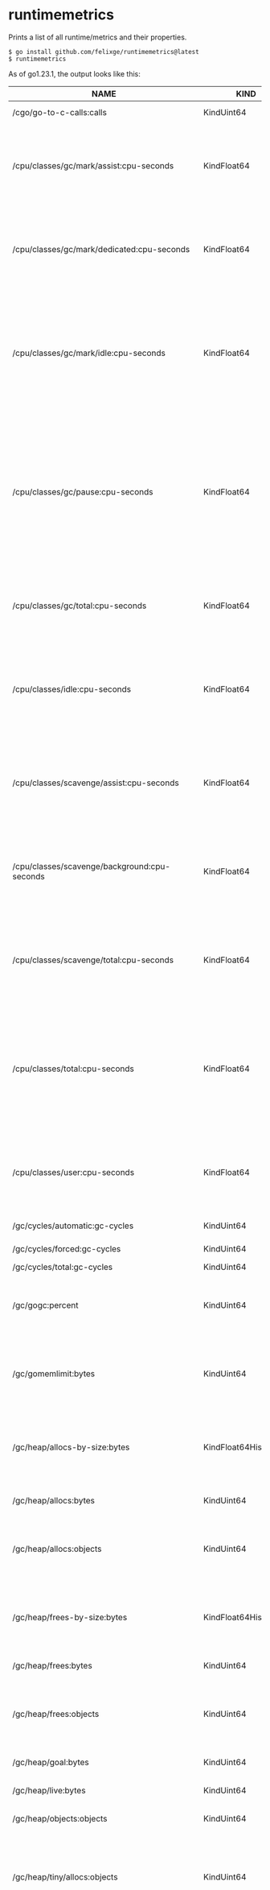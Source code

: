 # runtimemetrics

Prints a list of all runtime/metrics and their properties.

```
$ go install github.com/felixge/runtimemetrics@latest
$ runtimemetrics
```

As of go1.23.1, the output looks like this:

|                           NAME                            |         KIND         | CUMULATIVE |                                                                                                                                                                                                                                          DESCRIPTION                                                                                                                                                                                                                                          |
|-----------------------------------------------------------|----------------------|------------|-----------------------------------------------------------------------------------------------------------------------------------------------------------------------------------------------------------------------------------------------------------------------------------------------------------------------------------------------------------------------------------------------------------------------------------------------------------------------------------------------|
| /cgo/go-to-c-calls:calls                                  | KindUint64           | true       | Count of calls made from Go to C by the current process.                                                                                                                                                                                                                                                                                                                                                                                                                                      |
| /cpu/classes/gc/mark/assist:cpu-seconds                   | KindFloat64          | true       | Estimated total CPU time goroutines spent performing GC tasks to assist the GC and prevent it from falling behind the application. This metric is an overestimate, and not directly comparable to system CPU time measurements. Compare only with other /cpu/classes metrics.                                                                                                                                                                                                                 |
| /cpu/classes/gc/mark/dedicated:cpu-seconds                | KindFloat64          | true       | Estimated total CPU time spent performing GC tasks on processors (as defined by GOMAXPROCS) dedicated to those tasks. This metric is an overestimate, and not directly comparable to system CPU time measurements. Compare only with other /cpu/classes metrics.                                                                                                                                                                                                                              |
| /cpu/classes/gc/mark/idle:cpu-seconds                     | KindFloat64          | true       | Estimated total CPU time spent performing GC tasks on spare CPU resources that the Go scheduler could not otherwise find a use for. This should be subtracted from the total GC CPU time to obtain a measure of compulsory GC CPU time. This metric is an overestimate, and not directly comparable to system CPU time measurements. Compare only with other /cpu/classes metrics.                                                                                                            |
| /cpu/classes/gc/pause:cpu-seconds                         | KindFloat64          | true       | Estimated total CPU time spent with the application paused by the GC. Even if only one thread is running during the pause, this is computed as GOMAXPROCS times the pause latency because nothing else can be executing. This is the exact sum of samples in /gc/pause:seconds if each sample is multiplied by GOMAXPROCS at the time it is taken. This metric is an overestimate, and not directly comparable to system CPU time measurements. Compare only with other /cpu/classes metrics. |
| /cpu/classes/gc/total:cpu-seconds                         | KindFloat64          | true       | Estimated total CPU time spent performing GC tasks. This metric is an overestimate, and not directly comparable to system CPU time measurements. Compare only with other /cpu/classes metrics. Sum of all metrics in /cpu/classes/gc.                                                                                                                                                                                                                                                         |
| /cpu/classes/idle:cpu-seconds                             | KindFloat64          | true       | Estimated total available CPU time not spent executing any Go or Go runtime code. In other words, the part of /cpu/classes/total:cpu-seconds that was unused. This metric is an overestimate, and not directly comparable to system CPU time measurements. Compare only with other /cpu/classes metrics.                                                                                                                                                                                      |
| /cpu/classes/scavenge/assist:cpu-seconds                  | KindFloat64          | true       | Estimated total CPU time spent returning unused memory to the underlying platform in response eagerly in response to memory pressure. This metric is an overestimate, and not directly comparable to system CPU time measurements. Compare only with other /cpu/classes metrics.                                                                                                                                                                                                              |
| /cpu/classes/scavenge/background:cpu-seconds              | KindFloat64          | true       | Estimated total CPU time spent performing background tasks to return unused memory to the underlying platform. This metric is an overestimate, and not directly comparable to system CPU time measurements. Compare only with other /cpu/classes metrics.                                                                                                                                                                                                                                     |
| /cpu/classes/scavenge/total:cpu-seconds                   | KindFloat64          | true       | Estimated total CPU time spent performing tasks that return unused memory to the underlying platform. This metric is an overestimate, and not directly comparable to system CPU time measurements. Compare only with other /cpu/classes metrics. Sum of all metrics in /cpu/classes/scavenge.                                                                                                                                                                                                 |
| /cpu/classes/total:cpu-seconds                            | KindFloat64          | true       | Estimated total available CPU time for user Go code or the Go runtime, as defined by GOMAXPROCS. In other words, GOMAXPROCS integrated over the wall-clock duration this process has been executing for. This metric is an overestimate, and not directly comparable to system CPU time measurements. Compare only with other /cpu/classes metrics. Sum of all metrics in /cpu/classes.                                                                                                       |
| /cpu/classes/user:cpu-seconds                             | KindFloat64          | true       | Estimated total CPU time spent running user Go code. This may also include some small amount of time spent in the Go runtime. This metric is an overestimate, and not directly comparable to system CPU time measurements. Compare only with other /cpu/classes metrics.                                                                                                                                                                                                                      |
| /gc/cycles/automatic:gc-cycles                            | KindUint64           | true       | Count of completed GC cycles generated by the Go runtime.                                                                                                                                                                                                                                                                                                                                                                                                                                     |
| /gc/cycles/forced:gc-cycles                               | KindUint64           | true       | Count of completed GC cycles forced by the application.                                                                                                                                                                                                                                                                                                                                                                                                                                       |
| /gc/cycles/total:gc-cycles                                | KindUint64           | true       | Count of all completed GC cycles.                                                                                                                                                                                                                                                                                                                                                                                                                                                             |
| /gc/gogc:percent                                          | KindUint64           | false      | Heap size target percentage configured by the user, otherwise 100. This value is set by the GOGC environment variable, and the runtime/debug.SetGCPercent function.                                                                                                                                                                                                                                                                                                                           |
| /gc/gomemlimit:bytes                                      | KindUint64           | false      | Go runtime memory limit configured by the user, otherwise math.MaxInt64. This value is set by the GOMEMLIMIT environment variable, and the runtime/debug.SetMemoryLimit function.                                                                                                                                                                                                                                                                                                             |
| /gc/heap/allocs-by-size:bytes                             | KindFloat64Histogram | true       | Distribution of heap allocations by approximate size. Bucket counts increase monotonically. Note that this does not include tiny objects as defined by /gc/heap/tiny/allocs:objects, only tiny blocks.                                                                                                                                                                                                                                                                                        |
| /gc/heap/allocs:bytes                                     | KindUint64           | true       | Cumulative sum of memory allocated to the heap by the application.                                                                                                                                                                                                                                                                                                                                                                                                                            |
| /gc/heap/allocs:objects                                   | KindUint64           | true       | Cumulative count of heap allocations triggered by the application. Note that this does not include tiny objects as defined by /gc/heap/tiny/allocs:objects, only tiny blocks.                                                                                                                                                                                                                                                                                                                 |
| /gc/heap/frees-by-size:bytes                              | KindFloat64Histogram | true       | Distribution of freed heap allocations by approximate size. Bucket counts increase monotonically. Note that this does not include tiny objects as defined by /gc/heap/tiny/allocs:objects, only tiny blocks.                                                                                                                                                                                                                                                                                  |
| /gc/heap/frees:bytes                                      | KindUint64           | true       | Cumulative sum of heap memory freed by the garbage collector.                                                                                                                                                                                                                                                                                                                                                                                                                                 |
| /gc/heap/frees:objects                                    | KindUint64           | true       | Cumulative count of heap allocations whose storage was freed by the garbage collector. Note that this does not include tiny objects as defined by /gc/heap/tiny/allocs:objects, only tiny blocks.                                                                                                                                                                                                                                                                                             |
| /gc/heap/goal:bytes                                       | KindUint64           | false      | Heap size target for the end of the GC cycle.                                                                                                                                                                                                                                                                                                                                                                                                                                                 |
| /gc/heap/live:bytes                                       | KindUint64           | false      | Heap memory occupied by live objects that were marked by the previous GC.                                                                                                                                                                                                                                                                                                                                                                                                                     |
| /gc/heap/objects:objects                                  | KindUint64           | false      | Number of objects, live or unswept, occupying heap memory.                                                                                                                                                                                                                                                                                                                                                                                                                                    |
| /gc/heap/tiny/allocs:objects                              | KindUint64           | true       | Count of small allocations that are packed together into blocks. These allocations are counted separately from other allocations because each individual allocation is not tracked by the runtime, only their block. Each block is already accounted for in allocs-by-size and frees-by-size.                                                                                                                                                                                                 |
| /gc/limiter/last-enabled:gc-cycle                         | KindUint64           | false      | GC cycle the last time the GC CPU limiter was enabled. This metric is useful for diagnosing the root cause of an out-of-memory error, because the limiter trades memory for CPU time when the GC's CPU time gets too high. This is most likely to occur with use of SetMemoryLimit. The first GC cycle is cycle 1, so a value of 0 indicates that it was never enabled.                                                                                                                       |
| /gc/pauses:seconds                                        | KindFloat64Histogram | true       | Distribution of individual GC-related stop-the-world pause latencies. Bucket counts increase monotonically.                                                                                                                                                                                                                                                                                                                                                                                   |
| /gc/scan/globals:bytes                                    | KindUint64           | false      | The total amount of global variable space that is scannable.                                                                                                                                                                                                                                                                                                                                                                                                                                  |
| /gc/scan/heap:bytes                                       | KindUint64           | false      | The total amount of heap space that is scannable.                                                                                                                                                                                                                                                                                                                                                                                                                                             |
| /gc/scan/stack:bytes                                      | KindUint64           | false      | The number of bytes of stack that were scanned last GC cycle.                                                                                                                                                                                                                                                                                                                                                                                                                                 |
| /gc/scan/total:bytes                                      | KindUint64           | false      | The total amount space that is scannable. Sum of all metrics in /gc/scan.                                                                                                                                                                                                                                                                                                                                                                                                                     |
| /gc/stack/starting-size:bytes                             | KindUint64           | false      | The stack size of new goroutines.                                                                                                                                                                                                                                                                                                                                                                                                                                                             |
| /godebug/non-default-behavior/execerrdot:events           | KindUint64           | true       | The number of non-default behaviors executed by the os/exec package due to a non-default GODEBUG=execerrdot=... setting.                                                                                                                                                                                                                                                                                                                                                                      |
| /godebug/non-default-behavior/gocachehash:events          | KindUint64           | true       | The number of non-default behaviors executed by the cmd/go package due to a non-default GODEBUG=gocachehash=... setting.                                                                                                                                                                                                                                                                                                                                                                      |
| /godebug/non-default-behavior/gocachetest:events          | KindUint64           | true       | The number of non-default behaviors executed by the cmd/go package due to a non-default GODEBUG=gocachetest=... setting.                                                                                                                                                                                                                                                                                                                                                                      |
| /godebug/non-default-behavior/gocacheverify:events        | KindUint64           | true       | The number of non-default behaviors executed by the cmd/go package due to a non-default GODEBUG=gocacheverify=... setting.                                                                                                                                                                                                                                                                                                                                                                    |
| /godebug/non-default-behavior/http2client:events          | KindUint64           | true       | The number of non-default behaviors executed by the net/http package due to a non-default GODEBUG=http2client=... setting.                                                                                                                                                                                                                                                                                                                                                                    |
| /godebug/non-default-behavior/http2server:events          | KindUint64           | true       | The number of non-default behaviors executed by the net/http package due to a non-default GODEBUG=http2server=... setting.                                                                                                                                                                                                                                                                                                                                                                    |
| /godebug/non-default-behavior/installgoroot:events        | KindUint64           | true       | The number of non-default behaviors executed by the go/build package due to a non-default GODEBUG=installgoroot=... setting.                                                                                                                                                                                                                                                                                                                                                                  |
| /godebug/non-default-behavior/jstmpllitinterp:events      | KindUint64           | true       | The number of non-default behaviors executed by the html/template package due to a non-default GODEBUG=jstmpllitinterp=... setting.                                                                                                                                                                                                                                                                                                                                                           |
| /godebug/non-default-behavior/multipartmaxheaders:events  | KindUint64           | true       | The number of non-default behaviors executed by the mime/multipart package due to a non-default GODEBUG=multipartmaxheaders=... setting.                                                                                                                                                                                                                                                                                                                                                      |
| /godebug/non-default-behavior/multipartmaxparts:events    | KindUint64           | true       | The number of non-default behaviors executed by the mime/multipart package due to a non-default GODEBUG=multipartmaxparts=... setting.                                                                                                                                                                                                                                                                                                                                                        |
| /godebug/non-default-behavior/multipathtcp:events         | KindUint64           | true       | The number of non-default behaviors executed by the net package due to a non-default GODEBUG=multipathtcp=... setting.                                                                                                                                                                                                                                                                                                                                                                        |
| /godebug/non-default-behavior/panicnil:events             | KindUint64           | true       | The number of non-default behaviors executed by the runtime package due to a non-default GODEBUG=panicnil=... setting.                                                                                                                                                                                                                                                                                                                                                                        |
| /godebug/non-default-behavior/randautoseed:events         | KindUint64           | true       | The number of non-default behaviors executed by the math/rand package due to a non-default GODEBUG=randautoseed=... setting.                                                                                                                                                                                                                                                                                                                                                                  |
| /godebug/non-default-behavior/tarinsecurepath:events      | KindUint64           | true       | The number of non-default behaviors executed by the archive/tar package due to a non-default GODEBUG=tarinsecurepath=... setting.                                                                                                                                                                                                                                                                                                                                                             |
| /godebug/non-default-behavior/tlsmaxrsasize:events        | KindUint64           | true       | The number of non-default behaviors executed by the crypto/tls package due to a non-default GODEBUG=tlsmaxrsasize=... setting.                                                                                                                                                                                                                                                                                                                                                                |
| /godebug/non-default-behavior/x509sha1:events             | KindUint64           | true       | The number of non-default behaviors executed by the crypto/x509 package due to a non-default GODEBUG=x509sha1=... setting.                                                                                                                                                                                                                                                                                                                                                                    |
| /godebug/non-default-behavior/x509usefallbackroots:events | KindUint64           | true       | The number of non-default behaviors executed by the crypto/x509 package due to a non-default GODEBUG=x509usefallbackroots=... setting.                                                                                                                                                                                                                                                                                                                                                        |
| /godebug/non-default-behavior/zipinsecurepath:events      | KindUint64           | true       | The number of non-default behaviors executed by the archive/zip package due to a non-default GODEBUG=zipinsecurepath=... setting.                                                                                                                                                                                                                                                                                                                                                             |
| /memory/classes/heap/free:bytes                           | KindUint64           | false      | Memory that is completely free and eligible to be returned to the underlying system, but has not been. This metric is the runtime's estimate of free address space that is backed by physical memory.                                                                                                                                                                                                                                                                                         |
| /memory/classes/heap/objects:bytes                        | KindUint64           | false      | Memory occupied by live objects and dead objects that have not yet been marked free by the garbage collector.                                                                                                                                                                                                                                                                                                                                                                                 |
| /memory/classes/heap/released:bytes                       | KindUint64           | false      | Memory that is completely free and has been returned to the underlying system. This metric is the runtime's estimate of free address space that is still mapped into the process, but is not backed by physical memory.                                                                                                                                                                                                                                                                       |
| /memory/classes/heap/stacks:bytes                         | KindUint64           | false      | Memory allocated from the heap that is reserved for stack space, whether or not it is currently in-use. Currently, this represents all stack memory for goroutines. It also includes all OS thread stacks in non-cgo programs. Note that stacks may be allocated differently in the future, and this may change.                                                                                                                                                                              |
| /memory/classes/heap/unused:bytes                         | KindUint64           | false      | Memory that is reserved for heap objects but is not currently used to hold heap objects.                                                                                                                                                                                                                                                                                                                                                                                                      |
| /memory/classes/metadata/mcache/free:bytes                | KindUint64           | false      | Memory that is reserved for runtime mcache structures, but not in-use.                                                                                                                                                                                                                                                                                                                                                                                                                        |
| /memory/classes/metadata/mcache/inuse:bytes               | KindUint64           | false      | Memory that is occupied by runtime mcache structures that are currently being used.                                                                                                                                                                                                                                                                                                                                                                                                           |
| /memory/classes/metadata/mspan/free:bytes                 | KindUint64           | false      | Memory that is reserved for runtime mspan structures, but not in-use.                                                                                                                                                                                                                                                                                                                                                                                                                         |
| /memory/classes/metadata/mspan/inuse:bytes                | KindUint64           | false      | Memory that is occupied by runtime mspan structures that are currently being used.                                                                                                                                                                                                                                                                                                                                                                                                            |
| /memory/classes/metadata/other:bytes                      | KindUint64           | false      | Memory that is reserved for or used to hold runtime metadata.                                                                                                                                                                                                                                                                                                                                                                                                                                 |
| /memory/classes/os-stacks:bytes                           | KindUint64           | false      | Stack memory allocated by the underlying operating system. In non-cgo programs this metric is currently zero. This may change in the future.In cgo programs this metric includes OS thread stacks allocated directly from the OS. Currently, this only accounts for one stack in c-shared and c-archive build modes, and other sources of stacks from the OS are not measured. This too may change in the future.                                                                             |
| /memory/classes/other:bytes                               | KindUint64           | false      | Memory used by execution trace buffers, structures for debugging the runtime, finalizer and profiler specials, and more.                                                                                                                                                                                                                                                                                                                                                                      |
| /memory/classes/profiling/buckets:bytes                   | KindUint64           | false      | Memory that is used by the stack trace hash map used for profiling.                                                                                                                                                                                                                                                                                                                                                                                                                           |
| /memory/classes/total:bytes                               | KindUint64           | false      | All memory mapped by the Go runtime into the current process as read-write. Note that this does not include memory mapped by code called via cgo or via the syscall package. Sum of all metrics in /memory/classes.                                                                                                                                                                                                                                                                           |
| /sched/gomaxprocs:threads                                 | KindUint64           | false      | The current runtime.GOMAXPROCS setting, or the number of operating system threads that can execute user-level Go code simultaneously.                                                                                                                                                                                                                                                                                                                                                         |
| /sched/goroutines:goroutines                              | KindUint64           | false      | Count of live goroutines.                                                                                                                                                                                                                                                                                                                                                                                                                                                                     |
| /sched/latencies:seconds                                  | KindFloat64Histogram | true       | Distribution of the time goroutines have spent in the scheduler in a runnable state before actually running. Bucket counts increase monotonically.                                                                                                                                                                                                                                                                                                                                            |
| /sync/mutex/wait/total:seconds                            | KindFloat64          | true       | Approximate cumulative time goroutines have spent blocked on a sync.Mutex or sync.RWMutex. This metric is useful for identifying global changes in lock contention. Collect a mutex or block profile using the runtime/pprof package for more detailed contention data.                                                                                                                                                                                                                       |

